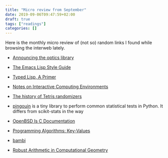 ```yaml
---
title: "Micro review from September"
date: 2019-09-06T09:47:59+02:00
draft: true
tags: ["readings"]
categories: []
---
```


Here is the monthly micro review of (not so) random links I found while browsing the interweb lately.

<!--more-->

- [Announcing the optics library](https://www.well-typed.com/blog/2019/09/announcing-the-optics-library/)
- [The Emacs Lisp Style Guide](https://github.com/bbatsov/emacs-lisp-style-guide/blob/master/README.md)
- [Typed Lisp, A Primer](https://alhassy.github.io/TypedLisp/)
- [Notes on Interactive Computing Environments](http://blog.fogus.me/2019/04/03/notes-on-interactive-computing-environments/)
- [The history of Tetris randomizers](https://simon.lc/the-history-of-tetris-randomizers)

- [pingouin](https://pingouin-stats.org) is a tiny library to perform common statistical tests in Python. It differs from scikit-stats in the way

- [OpenBSD Is C Documentation](https://dev.to/apotheon/openbsd-is-c-documentation-3gd1)
- [Programming Algorithms: Key-Values](http://lisp-univ-etc.blogspot.com/2019/08/programming-algorithms-key-values.html?m=1)
- [bambi](https://github.com/bambinos/bambi/blob/master/README.md)
- [Robust Arithmetic in Computational Geometry](https://observablehq.com/@mourner/non-robust-arithmetic-as-art)
